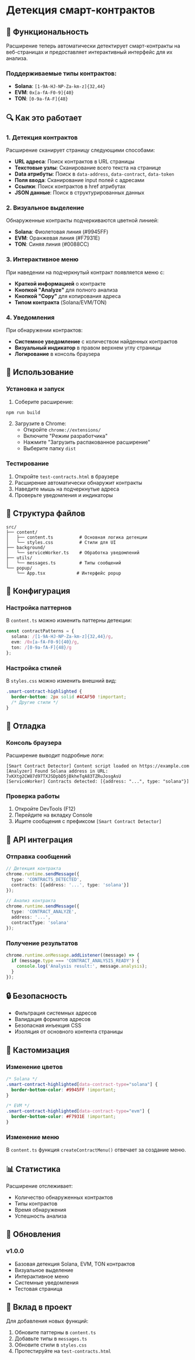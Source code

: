 # Детекция смарт-контрактов

## 🎯 Функциональность

Расширение теперь автоматически детектирует смарт-контракты на веб-страницах и предоставляет интерактивный интерфейс для их анализа.

### Поддерживаемые типы контрактов:

- **Solana**: `[1-9A-HJ-NP-Za-km-z]{32,44}`
- **EVM**: `0x[a-fA-F0-9]{40}`
- **TON**: `[0-9a-fA-F]{48}`

## 🔍 Как это работает

### 1. Детекция контрактов

Расширение сканирует страницу следующими способами:

- **URL адреса**: Поиск контрактов в URL страницы
- **Текстовые узлы**: Сканирование всего текста на странице
- **Data атрибуты**: Поиск в `data-address`, `data-contract`, `data-token`
- **Поля ввода**: Сканирование input полей с адресами
- **Ссылки**: Поиск контрактов в href атрибутах
- **JSON данные**: Поиск в структурированных данных

### 2. Визуальное выделение

Обнаруженные контракты подчеркиваются цветной линией:

- **Solana**: Фиолетовая линия (#9945FF)
- **EVM**: Оранжевая линия (#F7931E)  
- **TON**: Синяя линия (#0088CC)

### 3. Интерактивное меню

При наведении на подчеркнутый контракт появляется меню с:

- **Краткой информацией** о контракте
- **Кнопкой "Analyze"** для полного анализа
- **Кнопкой "Copy"** для копирования адреса
- **Типом контракта** (Solana/EVM/TON)

### 4. Уведомления

При обнаружении контрактов:

- **Системное уведомление** с количеством найденных контрактов
- **Визуальный индикатор** в правом верхнем углу страницы
- **Логирование** в консоль браузера

## 🚀 Использование

### Установка и запуск

1. Соберите расширение:
```bash
npm run build
```

2. Загрузите в Chrome:
   - Откройте `chrome://extensions/`
   - Включите "Режим разработчика"
   - Нажмите "Загрузить распакованное расширение"
   - Выберите папку `dist`

### Тестирование

1. Откройте `test-contracts.html` в браузере
2. Расширение автоматически обнаружит контракты
3. Наведите мышь на подчеркнутые адреса
4. Проверьте уведомления и индикаторы

## 📁 Структура файлов

```
src/
├── content/
│   ├── content.ts          # Основная логика детекции
│   └── styles.css          # Стили для UI
├── background/
│   └── serviceWorker.ts    # Обработка уведомлений
├── utils/
│   └── messages.ts         # Типы сообщений
└── popup/
    └── App.tsx            # Интерфейс popup
```

## 🔧 Конфигурация

### Настройка паттернов

В `content.ts` можно изменить паттерны детекции:

```typescript
const contractPatterns = {
  solana: /[1-9A-HJ-NP-Za-km-z]{32,44}/g,
  evm: /0x[a-fA-F0-9]{40}/g,
  ton: /[0-9a-fA-F]{48}/g
};
```

### Настройка стилей

В `styles.css` можно изменить внешний вид:

```css
.smart-contract-highlighted {
  border-bottom: 2px solid #4CAF50 !important;
  /* Другие стили */
}
```

## 🐛 Отладка

### Консоль браузера

Расширение выводит подробные логи:

```
[Smart Contract Detector] Content script loaded on https://example.com
[Analyzer] Found Solana address in URL: 7xKXtg2CW87d97TXJSDpbD5jBkheTqA83TZRuJosgAsU
[ServiceWorker] Contracts detected: [{address: "...", type: "solana"}]
```

### Проверка работы

1. Откройте DevTools (F12)
2. Перейдите на вкладку Console
3. Ищите сообщения с префиксом `[Smart Contract Detector]`

## 📝 API интеграция

### Отправка сообщений

```typescript
// Детекция контракта
chrome.runtime.sendMessage({
  type: 'CONTRACTS_DETECTED',
  contracts: [{address: '...', type: 'solana'}]
});

// Анализ контракта
chrome.runtime.sendMessage({
  type: 'CONTRACT_ANALYZE',
  address: '...',
  contractType: 'solana'
});
```

### Получение результатов

```typescript
chrome.runtime.onMessage.addListener((message) => {
  if (message.type === 'CONTRACT_ANALYSIS_READY') {
    console.log('Analysis result:', message.analysis);
  }
});
```

## 🔒 Безопасность

- Фильтрация системных адресов
- Валидация форматов адресов
- Безопасная инъекция CSS
- Изоляция от основного контента страницы

## 🎨 Кастомизация

### Изменение цветов

```css
/* Solana */
.smart-contract-highlighted[data-contract-type="solana"] {
  border-bottom-color: #9945FF !important;
}

/* EVM */
.smart-contract-highlighted[data-contract-type="evm"] {
  border-bottom-color: #F7931E !important;
}
```

### Изменение меню

В `content.ts` функция `createContractMenu()` отвечает за создание меню.

## 📊 Статистика

Расширение отслеживает:

- Количество обнаруженных контрактов
- Типы контрактов
- Время обнаружения
- Успешность анализа

## 🔄 Обновления

### v1.0.0
- Базовая детекция Solana, EVM, TON контрактов
- Визуальное выделение
- Интерактивное меню
- Системные уведомления
- Тестовая страница

## 🤝 Вклад в проект

Для добавления новых функций:

1. Обновите паттерны в `content.ts`
2. Добавьте типы в `messages.ts`
3. Обновите стили в `styles.css`
4. Протестируйте на `test-contracts.html` 